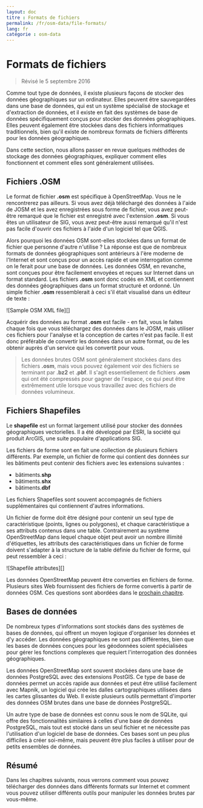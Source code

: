 ```yaml
---
layout: doc
titre : Formats de fichiers
permalink: /fr/osm-data/file-formats/
lang: fr
catégorie : osm-data
---
```


Formats de fichiers
=============

> Révisé le 5 septembre 2016

Comme tout type de données, il existe plusieurs façons de stocker des données géographiques sur un ordinateur. Elles peuvent être sauvegardées dans une base de données, qui est un système spécialisé de stockage et d'extraction de données, et il existe en fait des systèmes de base de données spécifiquement conçus pour stocker des données géographiques. Elles peuvent également être stockées dans des fichiers informatiques traditionnels, bien qu'il existe de nombreux formats de fichiers différents pour les données géographiques.  

Dans cette section, nous allons passer en revue quelques méthodes de stockage des données géographiques, expliquer comment elles fonctionnent et comment elles sont généralement utilisées.  

Fichiers .OSM
-----------

Le format de fichier **.osm** est spécifique à OpenStreetMap. Vous ne le rencontrerez pas ailleurs. Si vous avez déjà téléchargé des données à l'aide de JOSM et les avez enregistrées sous forme de fichier, vous avez peut-être remarqué que le fichier est enregistré avec l'extension **.osm**. Si vous êtes un utilisateur de SIG, vous avez peut-être aussi remarqué qu'il n'est pas facile d'ouvrir ces fichiers à l'aide d'un logiciel tel que QGIS.  

Alors pourquoi les données OSM sont-elles stockées dans un format de fichier que personne d'autre n'utilise ? La réponse est que de nombreux formats de données géographiques sont antérieurs à l'ère moderne de l'Internet et sont conçus pour un accès rapide et une interrogation comme on le ferait pour une base de données. Les données OSM, en revanche, sont conçues pour être facilement envoyées et reçues sur Internet dans un format standard. Les fichiers **.osm** sont donc codés en XML et contiennent des données géographiques dans un format structuré et ordonné. Un simple fichier **.osm** ressemblerait à ceci s'il était visualisé dans un éditeur de texte :  

![Sample OSM XML file][]

Acquérir des données au format **.osm** est facile - en fait, vous le faites chaque fois que vous téléchargez des données dans le JOSM, mais utiliser ces fichiers pour l'analyse et la conception de cartes n'est pas facile. Il est donc préférable de convertir les données dans un autre format, ou de les obtenir auprès d'un service qui les convertit pour vous.  

> Les données brutes OSM sont généralement stockées dans des fichiers **.osm**, mais vous pouvez également voir des fichiers se terminant par **.bz2** et **.pbf**. Il s'agit essentiellement de fichiers **.osm** qui ont été compressés pour gagner de l'espace, ce qui peut être extrêmement utile lorsque vous travaillez avec des fichiers de données volumineux.  

Fichiers Shapefiles
----------

Le **shapefile** est un format largement utilisé pour stocker des données géographiques vectorielles. Il a été développé par ESRI, la société qui produit ArcGIS, une suite populaire d'applications SIG.  

Les fichiers de forme sont en fait une collection de plusieurs fichiers différents. Par exemple, un fichier de forme qui contient des données sur les bâtiments peut contenir des fichiers avec les extensions suivantes :  

-	bâtiments.**shp**
-	bâtiments.**shx**
-	bâtiments.**dbf**

Les fichiers Shapefiles sont souvent accompagnés de fichiers supplémentaires qui contiennent d'autres informations.  

Un fichier de forme doit être désigné pour contenir un seul type de caractéristique (points, lignes ou polygones), et chaque caractéristique a ses attributs contenus dans une table. Contrairement au système OpenStreetMap dans lequel chaque objet peut avoir un nombre illimité d'étiquettes, les attributs des caractéristiques dans un fichier de forme doivent s'adapter à la structure de la table définie du fichier de forme, qui peut ressembler à ceci :  

![Shapefile attributes][]

Les données OpenStreetMap peuvent être converties en fichiers de forme. Plusieurs sites Web fournissent des fichiers de forme convertis à partir de données OSM. Ces questions sont abordées dans le [prochain chapitre](/fr/osm-data/getting-data).  

Bases de données
---------

De nombreux types d'informations sont stockés dans des systèmes de bases de données, qui offrent un moyen logique d'organiser les données et d'y accéder. Les données géographiques ne sont pas différentes, bien que les bases de données conçues pour les géodonnées soient spécialisées pour gérer les fonctions complexes que requiert l'interrogation des données géographiques.  

Les données OpenStreetMap sont souvent stockées dans une base de données PostgreSQL avec des extensions PostGIS. Ce type de base de données permet un accès rapide aux données et peut être utilisé facilement avec Mapnik, un logiciel qui crée les dalles cartographiques utilisées dans les cartes glissantes du Web. Il existe plusieurs outils permettant d'importer des données OSM brutes dans une base de données PostgreSQL.  

Un autre type de base de données est connu sous le nom de SQLite, qui offre des fonctionnalités similaires à celles d'une base de données PostgreSQL, mais tout est stocké dans un seul fichier et ne nécessite pas l'utilisation d'un logiciel de base de données. Ces bases sont un peu plus difficiles à créer soi-même, mais peuvent être plus faciles à utiliser pour de petits ensembles de données.  

Résumé
-------

Dans les chapitres suivants, nous verrons comment vous pouvez télécharger des données dans différents formats sur Internet et comment vous pouvez utiliser différents outils pour manipuler les données brutes par vous-même.  


[Exemple de fichier XML OSM]: /images/osm-data/example_osm.png
[Attributs du fichier Shapefile]: /images/osm-data/shapefile_attributes.png